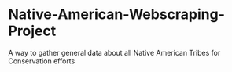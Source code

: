 # Native-American-Webscraping-Project
A way to gather general data about all Native American Tribes for Conservation efforts

